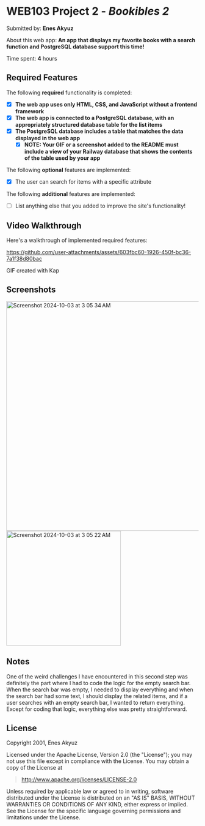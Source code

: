 # WEB103 Project 2 - *Bookibles 2*

Submitted by: **Enes Akyuz**

About this web app: **An app that displays my favorite books with a search function and PostgreSQL database support this time!**

Time spent: **4** hours

## Required Features

The following **required** functionality is completed:

<!-- Make sure to check off completed functionality below -->

- [X] **The web app uses only HTML, CSS, and JavaScript without a frontend framework**
- [X] **The web app is connected to a PostgreSQL database, with an appropriately structured database table for the list items**
- [X] **The PostgreSQL database includes a table that matches the data displayed in the web app**
  - [X] **NOTE: Your GIF or a screenshot added to the README must include a view of your Railway database that shows the contents of the table used by your app**

The following **optional** features are implemented:

- [X] The user can search for items with a specific attribute

The following **additional** features are implemented:

- [ ] List anything else that you added to improve the site's functionality!

## Video Walkthrough

Here's a walkthrough of implemented required features:

https://github.com/user-attachments/assets/603fbc60-1926-450f-bc36-7a1f38d80bac


GIF created with Kap
## Screenshots
<img width="600" alt="Screenshot 2024-10-03 at 3 05 34 AM" src="https://github.com/user-attachments/assets/0aebc2ac-9ab7-4f31-8440-9aa45bab9faf">
<img width="300" alt="Screenshot 2024-10-03 at 3 05 22 AM" src="https://github.com/user-attachments/assets/a9bc6441-545c-4885-bf5f-4bc0472f2247">



## Notes

One of the weird challenges I have encountered in this second step was definitely the part where I had to code the logic for the empty search bar. When the search bar was empty, I needed to display everything and when the search bar had some text, I should display the related items, and if a user searches with an empty search bar, I wanted to return everything. Except for coding that logic, everything else was pretty straightforward.

## License

Copyright 2001, Enes Akyuz

Licensed under the Apache License, Version 2.0 (the "License"); you may not use this file except in compliance with the License. You may obtain a copy of the License at

> http://www.apache.org/licenses/LICENSE-2.0

Unless required by applicable law or agreed to in writing, software distributed under the License is distributed on an "AS IS" BASIS, WITHOUT WARRANTIES OR CONDITIONS OF ANY KIND, either express or implied. See the License for the specific language governing permissions and limitations under the License.
